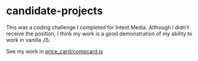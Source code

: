 candidate-projects
==================

This was a coding challenge I completed for Intent Media. Although I didn't receive the position, I think my work is a good demonstration of my ability to work in vanilla JS. 

See my work in [price_card/compcard.js](price_card/compcard.js)
